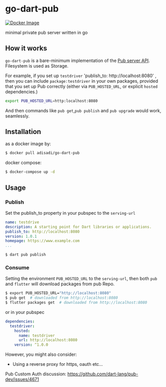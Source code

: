 
# go-dart-pub
[![Docker Image](https://img.shields.io/docker/pulls/huiyiqun/pub_mirror.svg)](https://hub.docker.com/r/adisadi/go-dart-pub)

minimal private pub server written in go

## How it works
`go-dart-pub` is a bare-minimum implementation of the [Pub server API](https://github.com/dart-lang/pub/blob/master/doc/repository-spec-v2.md).
Filesystem is used as Storage.

For example, if you set up `testdriver` 'publish_to: http://localhost:8080' , then
you can include `package:testdriver` in your own packages, provided that you set up
Pub correctly (either via `PUB_HOSTED_URL`, or explicit `hosted` dependencies.)

```bash
export PUB_HOSTED_URL=http:localhost:8080
```

And then commands like `pub get`,`pub publish` and `pub upgrade` would work, seamlessly.

## Installation

as a docker image by:

```bash
$ docker pull adisadi/go-dart-pub
```

docker compose:

```bash
$ docker-compose up -d
```

## Usage

### Publish

Set the publish_to property in your pubspec to the `serving-url`

```yml
name: testdrive
description: A starting point for Dart libraries or applications.
publish_to: http://localhost:8080
version: 1.0.1
homepage: https://www.example.com
...
```

```bash
$ dart pub publish
```

### Consume

Setting the environment `PUB_HOSTED_URL` to the `serving-url`, then both `pub`
and `flutter` will download packages from pub Repo.

```bash
$ export PUB_HOSTED_URL="http://localhost:8080"
$ pub get  # downloaded from http://localhost:8080
$ flutter packages get  # downloaded from http://localhost:8080
```

or in your pubspec

```yml
dependencies:
  testdriver:
    hosted:
      name: testdriver
      url: http://localhost:8080
    version: ^1.0.0
```

However, you might also consider:
* Using a reverse proxy for https, oauth etc...


Pub Custom Auth discussion:
    https://github.com/dart-lang/pub-dev/issues/4671




